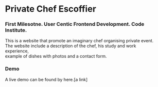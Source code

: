 <h1> Private Chef Escoffier</h1>

<h3> First Milesotne. User Centic Frontend Development. Code Institute.</h3>
 This is a website that promote an imaginary chef organising private event.<br>
The website include a description of the chef, his study and work experience,<br>
example of dishes with photos and a contact form.

<h3> Demo </h3>
A live demo can be found by here.[a link]

